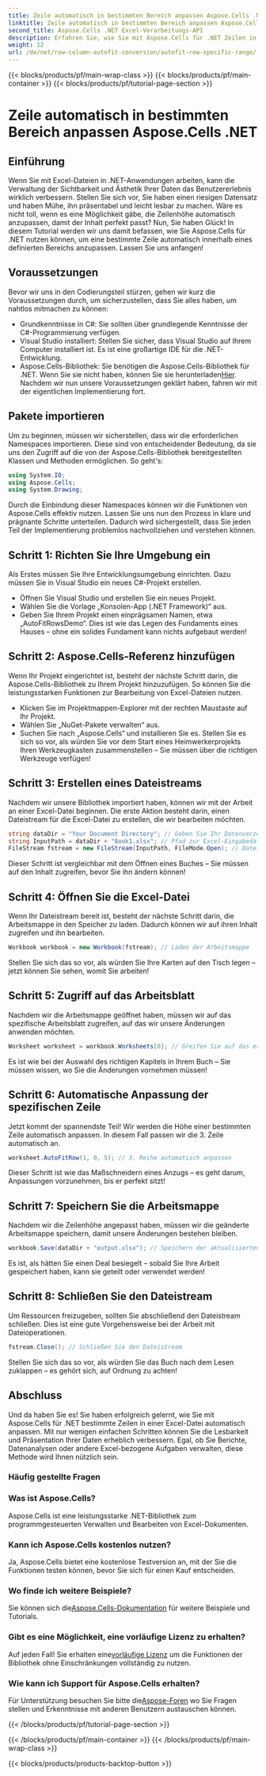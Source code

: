 ```yaml
---
title: Zeile automatisch in bestimmten Bereich anpassen Aspose.Cells .NET
linktitle: Zeile automatisch in bestimmten Bereich anpassen Aspose.Cells .NET
second_title: Aspose.Cells .NET Excel-Verarbeitungs-API
description: Erfahren Sie, wie Sie mit Aspose.Cells für .NET Zeilen in Excel-Dateien automatisch anpassen. Verbessern Sie Ihre Datenpräsentation mühelos mit dieser Schritt-für-Schritt-Anleitung.
weight: 12
url: /de/net/row-column-autofit-conversion/autofit-row-specific-range/
---
```


{{< blocks/products/pf/main-wrap-class >}}
{{< blocks/products/pf/main-container >}}
{{< blocks/products/pf/tutorial-page-section >}}

# Zeile automatisch in bestimmten Bereich anpassen Aspose.Cells .NET

## Einführung
Wenn Sie mit Excel-Dateien in .NET-Anwendungen arbeiten, kann die Verwaltung der Sichtbarkeit und Ästhetik Ihrer Daten das Benutzererlebnis wirklich verbessern. Stellen Sie sich vor, Sie haben einen riesigen Datensatz und haben Mühe, ihn präsentabel und leicht lesbar zu machen. Wäre es nicht toll, wenn es eine Möglichkeit gäbe, die Zeilenhöhe automatisch anzupassen, damit der Inhalt perfekt passt? Nun, Sie haben Glück! In diesem Tutorial werden wir uns damit befassen, wie Sie Aspose.Cells für .NET nutzen können, um eine bestimmte Zeile automatisch innerhalb eines definierten Bereichs anzupassen. Lassen Sie uns anfangen!
## Voraussetzungen
Bevor wir uns in den Codierungsteil stürzen, gehen wir kurz die Voraussetzungen durch, um sicherzustellen, dass Sie alles haben, um nahtlos mitmachen zu können:
- Grundkenntnisse in C#: Sie sollten über grundlegende Kenntnisse der C#-Programmierung verfügen.
- Visual Studio installiert: Stellen Sie sicher, dass Visual Studio auf Ihrem Computer installiert ist. Es ist eine großartige IDE für die .NET-Entwicklung.
- Aspose.Cells-Bibliothek: Sie benötigen die Aspose.Cells-Bibliothek für .NET. Wenn Sie sie nicht haben, können Sie sie herunterladen[Hier](https://releases.aspose.com/cells/net/).
Nachdem wir nun unsere Voraussetzungen geklärt haben, fahren wir mit der eigentlichen Implementierung fort.
## Pakete importieren
Um zu beginnen, müssen wir sicherstellen, dass wir die erforderlichen Namespaces importieren. Diese sind von entscheidender Bedeutung, da sie uns den Zugriff auf die von der Aspose.Cells-Bibliothek bereitgestellten Klassen und Methoden ermöglichen. So geht's:
```csharp
using System.IO;
using Aspose.Cells;
using System.Drawing;
```
Durch die Einbindung dieser Namespaces können wir die Funktionen von Aspose.Cells effektiv nutzen.
Lassen Sie uns nun den Prozess in klare und prägnante Schritte unterteilen. Dadurch wird sichergestellt, dass Sie jeden Teil der Implementierung problemlos nachvollziehen und verstehen können.
## Schritt 1: Richten Sie Ihre Umgebung ein
Als Erstes müssen Sie Ihre Entwicklungsumgebung einrichten. Dazu müssen Sie in Visual Studio ein neues C#-Projekt erstellen.
- Öffnen Sie Visual Studio und erstellen Sie ein neues Projekt.
- Wählen Sie die Vorlage „Konsolen-App (.NET Framework)“ aus.
- Geben Sie Ihrem Projekt einen einprägsamen Namen, etwa „AutoFitRowsDemo“.
Dies ist wie das Legen des Fundaments eines Hauses – ohne ein solides Fundament kann nichts aufgebaut werden!
## Schritt 2: Aspose.Cells-Referenz hinzufügen
Wenn Ihr Projekt eingerichtet ist, besteht der nächste Schritt darin, die Aspose.Cells-Bibliothek zu Ihrem Projekt hinzuzufügen. So können Sie die leistungsstarken Funktionen zur Bearbeitung von Excel-Dateien nutzen.
- Klicken Sie im Projektmappen-Explorer mit der rechten Maustaste auf Ihr Projekt.
- Wählen Sie „NuGet-Pakete verwalten“ aus.
- Suchen Sie nach „Aspose.Cells“ und installieren Sie es.
Stellen Sie es sich so vor, als würden Sie vor dem Start eines Heimwerkerprojekts Ihren Werkzeugkasten zusammenstellen – Sie müssen über die richtigen Werkzeuge verfügen!
## Schritt 3: Erstellen eines Dateistreams
Nachdem wir unsere Bibliothek importiert haben, können wir mit der Arbeit an einer Excel-Datei beginnen. Die erste Aktion besteht darin, einen Dateistream für die Excel-Datei zu erstellen, die wir bearbeiten möchten.
```csharp
string dataDir = "Your Document Directory"; // Geben Sie Ihr Datenverzeichnis an
string InputPath = dataDir + "Book1.xlsx"; // Pfad zur Excel-Eingabedatei
FileStream fstream = new FileStream(InputPath, FileMode.Open); // Dateistream erstellen
```
Dieser Schritt ist vergleichbar mit dem Öffnen eines Buches – Sie müssen auf den Inhalt zugreifen, bevor Sie ihn ändern können!
## Schritt 4: Öffnen Sie die Excel-Datei
Wenn Ihr Dateistream bereit ist, besteht der nächste Schritt darin, die Arbeitsmappe in den Speicher zu laden. Dadurch können wir auf ihren Inhalt zugreifen und ihn bearbeiten.
```csharp
Workbook workbook = new Workbook(fstream); // Laden der Arbeitsmappe
```
Stellen Sie sich das so vor, als würden Sie Ihre Karten auf den Tisch legen – jetzt können Sie sehen, womit Sie arbeiten!
## Schritt 5: Zugriff auf das Arbeitsblatt
Nachdem wir die Arbeitsmappe geöffnet haben, müssen wir auf das spezifische Arbeitsblatt zugreifen, auf das wir unsere Änderungen anwenden möchten.
```csharp
Worksheet worksheet = workbook.Worksheets[0]; // Greifen Sie auf das erste Arbeitsblatt zu
```
Es ist wie bei der Auswahl des richtigen Kapitels in Ihrem Buch – Sie müssen wissen, wo Sie die Änderungen vornehmen müssen!
## Schritt 6: Automatische Anpassung der spezifischen Zeile
Jetzt kommt der spannendste Teil! Wir werden die Höhe einer bestimmten Zeile automatisch anpassen. In diesem Fall passen wir die 3. Zeile automatisch an.
```csharp
worksheet.AutoFitRow(1, 0, 5); // 3. Reihe automatisch anpassen
```
Dieser Schritt ist wie das Maßschneidern eines Anzugs – es geht darum, Anpassungen vorzunehmen, bis er perfekt sitzt!
## Schritt 7: Speichern Sie die Arbeitsmappe
Nachdem wir die Zeilenhöhe angepasst haben, müssen wir die geänderte Arbeitsmappe speichern, damit unsere Änderungen bestehen bleiben.
```csharp
workbook.Save(dataDir + "output.xlsx"); // Speichern der aktualisierten Arbeitsmappe
```
Es ist, als hätten Sie einen Deal besiegelt – sobald Sie Ihre Arbeit gespeichert haben, kann sie geteilt oder verwendet werden!
## Schritt 8: Schließen Sie den Dateistream
Um Ressourcen freizugeben, sollten Sie abschließend den Dateistream schließen. Dies ist eine gute Vorgehensweise bei der Arbeit mit Dateioperationen.
```csharp
fstream.Close(); // Schließen Sie den Dateistream
```
Stellen Sie sich das so vor, als würden Sie das Buch nach dem Lesen zuklappen – es gehört sich, auf Ordnung zu achten!
## Abschluss
Und da haben Sie es! Sie haben erfolgreich gelernt, wie Sie mit Aspose.Cells für .NET bestimmte Zeilen in einer Excel-Datei automatisch anpassen. Mit nur wenigen einfachen Schritten können Sie die Lesbarkeit und Präsentation Ihrer Daten erheblich verbessern. Egal, ob Sie Berichte, Datenanalysen oder andere Excel-bezogene Aufgaben verwalten, diese Methode wird Ihnen nützlich sein.
### Häufig gestellte Fragen
### Was ist Aspose.Cells?  
Aspose.Cells ist eine leistungsstarke .NET-Bibliothek zum programmgesteuerten Verwalten und Bearbeiten von Excel-Dokumenten.
### Kann ich Aspose.Cells kostenlos nutzen?  
Ja, Aspose.Cells bietet eine kostenlose Testversion an, mit der Sie die Funktionen testen können, bevor Sie sich für einen Kauf entscheiden.
### Wo finde ich weitere Beispiele?  
 Sie können sich die[Aspose.Cells-Dokumentation](https://reference.aspose.com/cells/net/) für weitere Beispiele und Tutorials.
### Gibt es eine Möglichkeit, eine vorläufige Lizenz zu erhalten?  
 Auf jeden Fall! Sie erhalten eine[vorläufige Lizenz](https://purchase.aspose.com/temporary-license/) um die Funktionen der Bibliothek ohne Einschränkungen vollständig zu nutzen.
### Wie kann ich Support für Aspose.Cells erhalten?  
 Für Unterstützung besuchen Sie bitte die[Aspose-Foren](https://forum.aspose.com/c/cells/9) wo Sie Fragen stellen und Erkenntnisse mit anderen Benutzern austauschen können.

{{< /blocks/products/pf/tutorial-page-section >}}

{{< /blocks/products/pf/main-container >}}
{{< /blocks/products/pf/main-wrap-class >}}

{{< blocks/products/products-backtop-button >}}
